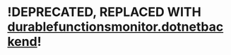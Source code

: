 # !DEPRECATED, REPLACED WITH [durablefunctionsmonitor.dotnetbackend](https://github.com/scale-tone/DurableFunctionsMonitor/tree/master/durablefunctionsmonitor.dotnetbackend)! 
